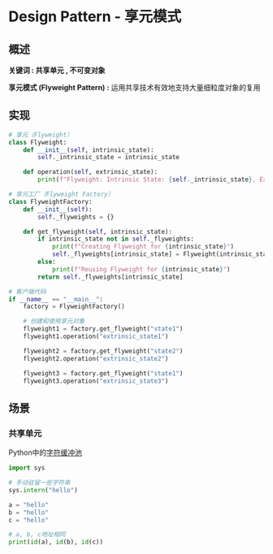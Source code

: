 # Design Pattern - 享元模式

## 概述

**关键词 : 共享单元 , 不可变对象**

**享元模式 (Flyweight Pattern) :** 运用共享技术有效地支持大量细粒度对象的复用

## 实现

```python
# 享元（Flyweight）
class Flyweight:
    def __init__(self, intrinsic_state):
        self._intrinsic_state = intrinsic_state

    def operation(self, extrinsic_state):
        print(f"Flyweight: Intrinsic State: {self._intrinsic_state}, Extrinsic State: {extrinsic_state}")

# 享元工厂（Flyweight Factory）
class FlyweightFactory:
    def __init__(self):
        self._flyweights = {}

    def get_flyweight(self, intrinsic_state):
        if intrinsic_state not in self._flyweights:
            print(f"Creating Flyweight for {intrinsic_state}")
            self._flyweights[intrinsic_state] = Flyweight(intrinsic_state)
        else:
            print(f"Reusing Flyweight for {intrinsic_state}")
        return self._flyweights[intrinsic_state]

# 客户端代码
if __name__ == "__main__":
    factory = FlyweightFactory()

    # 创建和使用享元对象
    flyweight1 = factory.get_flyweight("state1")
    flyweight1.operation("extrinsic_state1")

    flyweight2 = factory.get_flyweight("state2")
    flyweight2.operation("extrinsic_state2")

    flyweight3 = factory.get_flyweight("state1")
    flyweight3.operation("extrinsic_state3")
```

## 场景

### 共享单元

Python中的[字符缓冲池](https://attack-on-backend.github.io/python/#/memory/str?id=%e5%ad%97%e7%ac%a6%e7%bc%93%e5%86%b2%e6%b1%a0)

```python
import sys

# 手动驻留一些字符串
sys.intern("hello")

a = "hello"
b = "hello"
c = "hello"

# a, b, c地址相同
print(id(a), id(b), id(c))
```

